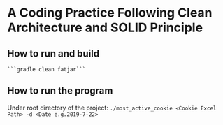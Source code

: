 # A Coding Practice Following Clean Architecture and SOLID Principle
## How to run and build
    ```gradle clean fatjar```

## How to run the program
  Under root directory of the project:
    ```./most_active_cookie <Cookie Excel Path> -d <Date e.g.2019-7-22>```


